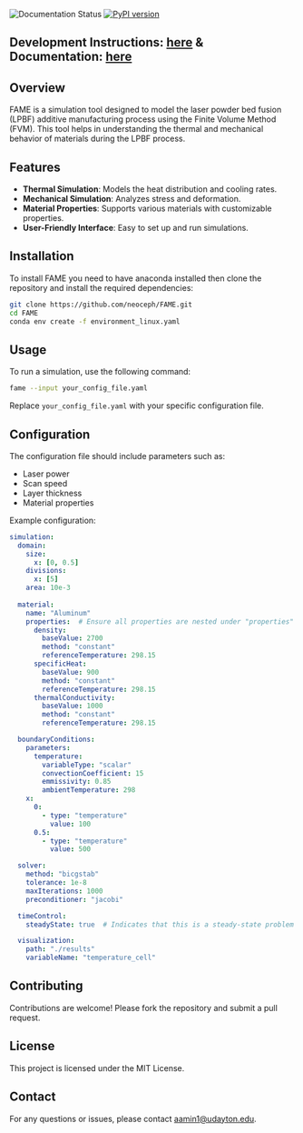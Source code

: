 ![Documentation Status](https://readthedocs.org/projects/fame-ud/badge/?version=latest)
[![PyPI version](https://img.shields.io/badge/TestPyPI-0.0.3-blue)](https://test.pypi.org/project/FAME-UD/)

## Development Instructions: [here](docs/developerReadme/development.md) &  Documentation: [here](https://fame-ud.readthedocs.io/en/latest/)

## Overview
FAME is a simulation tool designed to model the laser powder bed fusion (LPBF) additive manufacturing process using the Finite Volume Method (FVM). This tool helps in understanding the thermal and mechanical behavior of materials during the LPBF process.

## Features
- **Thermal Simulation**: Models the heat distribution and cooling rates.
- **Mechanical Simulation**: Analyzes stress and deformation.
- **Material Properties**: Supports various materials with customizable properties.
- **User-Friendly Interface**: Easy to set up and run simulations.

## Installation
To install FAME you need to have anaconda installed then clone the repository and install the required dependencies:
```bash
git clone https://github.com/neoceph/FAME.git
cd FAME
conda env create -f environment_linux.yaml
```

## Usage
To run a simulation, use the following command:
```bash
fame --input your_config_file.yaml
```
Replace `your_config_file.yaml` with your specific configuration file.

## Configuration
The configuration file should include parameters such as:
- Laser power
- Scan speed
- Layer thickness
- Material properties

Example configuration:
```yaml
simulation:
  domain:
    size: 
      x: [0, 0.5]
    divisions:
      x: [5]
    area: 10e-3
  
  material:
    name: "Aluminum"
    properties:  # Ensure all properties are nested under "properties"
      density:
        baseValue: 2700
        method: "constant"
        referenceTemperature: 298.15
      specificHeat:
        baseValue: 900
        method: "constant"
        referenceTemperature: 298.15
      thermalConductivity:
        baseValue: 1000
        method: "constant"
        referenceTemperature: 298.15

  boundaryConditions:
    parameters:
      temperature:
        variableType: "scalar"
        convectionCoefficient: 15
        emmissivity: 0.85
        ambientTemperature: 298
    x:
      0:  
        - type: "temperature"
          value: 100
      0.5:
        - type: "temperature"
          value: 500

  solver:
    method: "bicgstab"
    tolerance: 1e-8
    maxIterations: 1000
    preconditioner: "jacobi"

  timeControl:
    steadyState: true  # Indicates that this is a steady-state problem

  visualization:
    path: "./results"
    variableName: "temperature_cell"
```

## Contributing
Contributions are welcome! Please fork the repository and submit a pull request.

## License
This project is licensed under the MIT License.

## Contact
For any questions or issues, please contact aamin1@udayton.edu.
